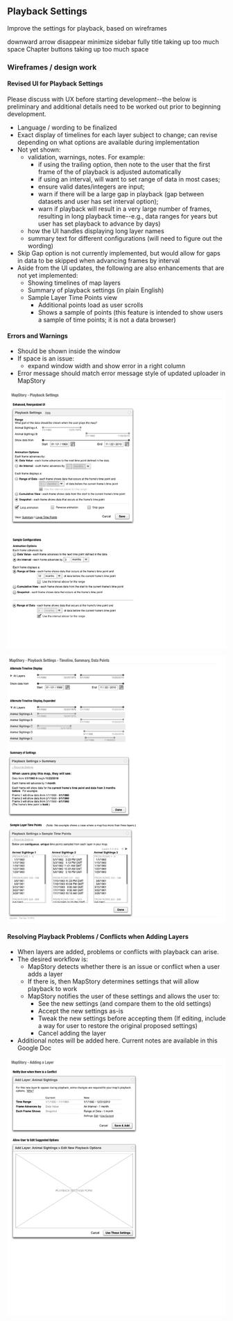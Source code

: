 ## Playback Settings

Improve the settings for playback, based on wireframes

downward arrow disappear
minimize sidebar fully
title taking up too much space
Chapter buttons taking up too much space

### Wireframes / design work

#### Revised UI for Playback Settings

Please discuss with UX before starting development--the below is preliminary and additional details need to be worked out prior to beginning development.

 * Language / wording to be finalized
 * Exact display of timelines for each layer subject to change; can revise depending on what options are available during implementation
 * Not yet shown:
    - validation, warnings, notes.  For example:
      * if using the trailing option, then note to the user that the first frame of the of playback is adjusted automatically
      * if using an interval, will want to set range of data in most cases; 
      * ensure valid dates/integers are input;
      * warn if there will be a large gap in playback (gap between datasets and user has set interval option); 
      * warn if playback will result in a very large number of frames, resulting in long playback time--e.g., data ranges for years but user has set playback to advance by days)
    - how the UI handles displaying long layer names
    - summary text for different configurations (will need to figure out the wording)
 * Skip Gap option is not currently implemented, but would allow for gaps in data to be skipped when advancing frames by interval
 * Aside from the UI updates, the following are also enhancements that are not yet implemented:
   - Showing timelines of map layers
   - Summary of playback settings (in plain English)
   - Sample Layer Time Points view
     * Additional points load as user scrolls
     * Shows a sample of points (this feature is intended to show users a sample of time points; it is not a data browser)

#### Errors and Warnings

 * Should be shown inside the window
 * If space is an issue:
   - expand window width and show error in a right column 
 * Error message should match error message style of updated uploader in MapStory

![playback settings](images/playback-settings.png)

![more playback settings](images/playback-settings-more.png)



#### Resolving Playback Problems / Conflicts when Adding Layers
 * When layers are added, problems or conflicts with playback can arise.
 * The desired workflow is:
   - MapStory detects whether there is an issue or conflict when a user adds a layer
   - If there is, then MapStory determines settings that will allow playback to work
   - MapStory notifies the user of these settings and allows the user to:
     * See the new settings (and compare them to the old settings)
     * Accept the new settings as-is
     * Tweak the new settings before accepting them (If editing, include a way for user to restore the original proposed settings)
     * Cancel adding the layer
 * Additional notes will be added here.  Current notes are available in this Google Doc

![adding layer](images/adding-layer.png)

